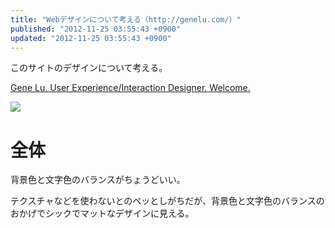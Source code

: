 ```yaml
---
title: "Webデザインについて考える（http://genelu.com/）"
published: "2012-11-25 03:55:43 +0900"
updated: "2012-11-25 03:55:43 +0900"
---
```


このサイトのデザインについて考える。

[Gene Lu. User Experience/Interaction Designer. Welcome.](http://genelu.com/)

![](/images/2012/11/25/webdesign-genelu-1.png)

# 全体

背景色と文字色のバランスがちょうどいい。

テクスチャなどを使わないとのペッとしがちだが、背景色と文字色のバランスのおかげでシックでマットなデザインに見える。
